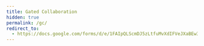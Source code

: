 ```yaml
---
title: Gated Collaboration
hidden: true
permalink: /gc/
redirect_to:
  - https://docs.google.com/forms/d/e/1FAIpQLScmDJ5zLtfuMvXdIFVeJXaBEw3i-VB5BCIGBsRLK1Ka7WL1WA/viewform?usp=sf_link
---
```

